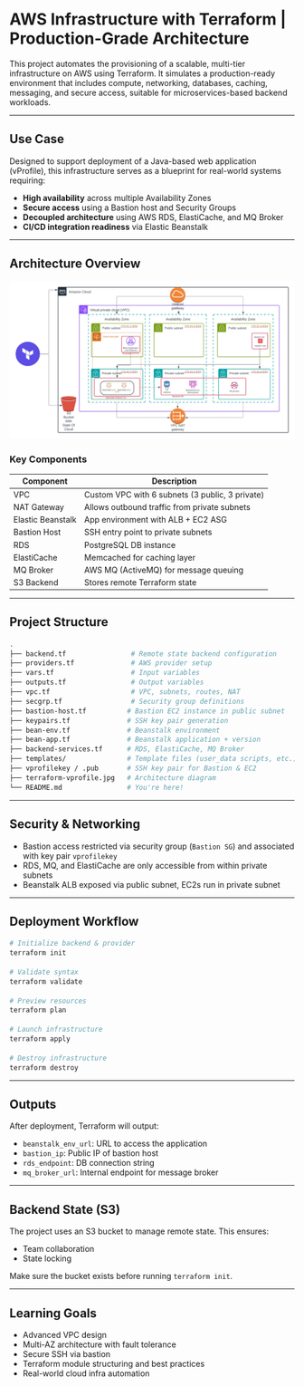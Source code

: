 
# AWS Infrastructure with Terraform | Production-Grade Architecture

This project automates the provisioning of a scalable, multi-tier infrastructure on AWS using Terraform. It simulates a production-ready environment that includes compute, networking, databases, caching, messaging, and secure access, suitable for microservices-based backend workloads.

---

## Use Case

Designed to support deployment of a Java-based web application (vProfile), this infrastructure serves as a blueprint for real-world systems requiring:

- **High availability** across multiple Availability Zones
- **Secure access** using a Bastion host and Security Groups
- **Decoupled architecture** using AWS RDS, ElastiCache, and MQ Broker
- **CI/CD integration readiness** via Elastic Beanstalk

---

## Architecture Overview

![AWS Infra](terraform-vprofile.jpg)

### Key Components

| Component              | Description |
|------------------------|-------------|
| VPC                    | Custom VPC with 6 subnets (3 public, 3 private) |
| NAT Gateway            | Allows outbound traffic from private subnets |
| Elastic Beanstalk      | App environment with ALB + EC2 ASG |
| Bastion Host           | SSH entry point to private subnets |
| RDS                    | PostgreSQL DB instance |
| ElastiCache            | Memcached for caching layer |
| MQ Broker              | AWS MQ (ActiveMQ) for message queuing |
| S3 Backend             | Stores remote Terraform state |

---

## Project Structure

```bash
.
├── backend.tf                # Remote state backend configuration
├── providers.tf              # AWS provider setup
├── vars.tf                   # Input variables
├── outputs.tf                # Output variables
├── vpc.tf                    # VPC, subnets, routes, NAT
├── secgrp.tf                 # Security group definitions
├── bastion-host.tf          # Bastion EC2 instance in public subnet
├── keypairs.tf              # SSH key pair generation
├── bean-env.tf              # Beanstalk environment
├── bean-app.tf              # Beanstalk application + version
├── backend-services.tf      # RDS, ElastiCache, MQ Broker
├── templates/               # Template files (user_data scripts, etc.)
├── vprofilekey / .pub       # SSH key pair for Bastion & EC2
├── terraform-vprofile.jpg   # Architecture diagram
└── README.md                # You're here!
```

---

##  Security & Networking

- Bastion access restricted via security group (`Bastion SG`) and associated with key pair `vprofilekey`
- RDS, MQ, and ElastiCache are only accessible from within private subnets
- Beanstalk ALB exposed via public subnet, EC2s run in private subnet


---

##  Deployment Workflow

```bash
# Initialize backend & provider
terraform init

# Validate syntax
terraform validate

# Preview resources
terraform plan

# Launch infrastructure
terraform apply

# Destroy infrastructure
terraform destroy
```

---

##  Outputs

After deployment, Terraform will output:

- `beanstalk_env_url`: URL to access the application
- `bastion_ip`: Public IP of bastion host
- `rds_endpoint`: DB connection string
- `mq_broker_url`: Internal endpoint for message broker

---

##  Backend State (S3)

The project uses an S3 bucket to manage remote state. This ensures:

- Team collaboration
- State locking 


Make sure the bucket exists before running `terraform init`.


---

##  Learning Goals

- Advanced VPC design
- Multi-AZ architecture with fault tolerance
- Secure SSH via bastion
- Terraform module structuring and best practices
- Real-world cloud infra automation

